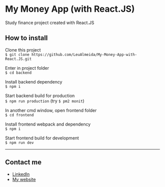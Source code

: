# My Money App (with React.JS)
 Study finance project created with React.JS

## How to install

Clone this project <br/>
`$ git clone https://github.com/LeuAlmeida/My-Money-App-with-React.JS.git`

Enter in project folder <br/>
`$ cd backend`

Install backend dependency <br/>
`$ npm i`

Start backend build for production <br/>
`$ npm run production` (try `$ pm2 monit`)

In another cmd window, open frontend folder <br/>
`$ cd frontend`

Install frontend webpack and dependency <br/>
`$ npm i`

Start frontend build for development <br/>
`$ npm run dev`

<hr/>

## Contact me

- <a href="https://www.linkedin.com/in/leonardoalmeida99/" target="_blank">LinkedIn</a>
- <a href="http://webid.net.br" target="_blank">My website</a>